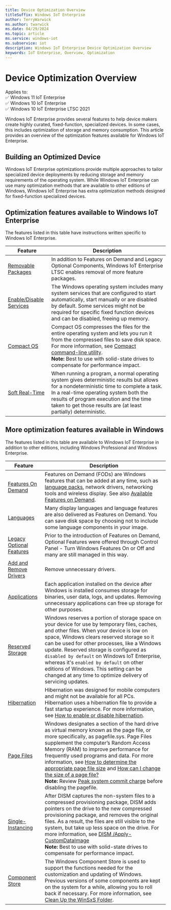 ```yaml
---
title: Device Optimization Overview
titleSuffix: Windows IoT Enterprise
author: TerryWarwick
ms.author: twarwick
ms.date: 04/29/2024
ms.topic: article
ms.service: windows-iot
ms.subservice: iot
description: Windows IoT Enterprise Device Optimization Overview
keywords: IoT Enterprise, Overview, Optimization
---
```


# Device Optimization Overview

Applies to:  
✅ Windows 11 IoT Enterprise  
✅ Windows 10 IoT Enterprise  
✅ Windows 10 IoT Enterprise LTSC 2021  

Windows IoT Enterprise provides several features to help device makers create highly curated, fixed-function, specialized devices. In some cases, this includes optimization of storage and memory consumption. This article provides an overview of the optimization features available for Windows IoT Enterprise.

## Building an Optimized Device

Windows IoT Enterprise optimizations provide multiple approaches to tailor specialized device deployments by reducing storage and memory requirements of the operating system.  While Windows IoT Enterprise can use many optimization methods that are available to other editions of Windows, Windows IoT Enterprise has extra optimization methods designed for fixed-function specialized devices.

## Optimization features available to Windows IoT Enterprise

The features listed in this table have instructions written specific to Windows IoT Enterprise.

| Feature            | Description |
|--------------------|-------------|
| [Removable Packages](Removable-Packages.md)       | In addition to Features on Demand and Legacy Optional Components, Windows IoT Enterprise LTSC enables removal of more feature packages. |
| [Enable/Disable Services](Services.md)  | The Windows operating system includes many system services that are configured to start automatically, start manually or are disabled by default. Some services might not be required for specific fixed function devices and can be disabled, freeing up memory. |
| [Compact OS](CompactOS.md)  | Compact OS compresses the files for the entire operating system and lets you run it from the compressed files  to save disk space.  For more information, see [Compact command-line utility](/windows-server/administration/windows-commands/compact).</br>**Note:** Best to use with solid-state drives to compensate for performance impact. |
| [Soft Real-Time](../Soft-Real-Time/Soft-Real-Time.md) | When running a program, a normal operating system gives deterministic results but allows for a nondeterministic time to complete a task. In a real-time operating system both the results of program execution and the time taken to get those results are (at least partially) deterministic. |

## More optimization features available in Windows

The features listed in this table are available to Windows IoT Enterprise in addition to other editions, including Windows Professional and Windows Enterprise.

| Feature            | Description |
|--------------------|-------------|
| [Features On Demand](/windows-hardware/manufacture/desktop/features-on-demand-v2--capabilities) | Features on Demand (FODs) are Windows features that can be added at any time, such as [language packs](/windows-hardware/manufacture/desktop/features-on-demand-language-fod), network drivers, networking tools and wireless display. See also [Available Features on Demand](/windows-hardware/manufacture/desktop/features-on-demand-non-language-fod). |
| [Languages](/windows-hardware/manufacture/desktop/features-on-demand-language-fod)  | Many display languages and language features are also delivered as Features on Demand. You can save disk space by choosing not to include some language components in your image.|
| [Legacy Optional Features](/windows-hardware/manufacture/desktop/enable-or-disable-windows-features-using-dism) | Prior to the introduction of Features on Demand, Optional Features were offered through Control Panel - Turn Windows Features On or Off and many are still managed in this way. |
| [Add and Remove Drivers](/windows-hardware/manufacture/desktop/add-and-remove-drivers-to-an-offline-windows-image) | Remove unnecessary drivers.  |
| [Applications](https://support.microsoft.com/windows/uninstall-or-remove-apps-and-programs-in-windows-4b55f974-2cc6-2d2b-d092-5905080eaf98)       | Each application installed on the device after Windows is installed consumes storage for binaries, user data, logs, and updates. Removing unnecessary applications can free up storage for other purposes. |
| [Reserved Storage](/windows-hardware/manufacture/desktop/dism-storage-reserve)   | Windows reserves a portion of storage space on your device for use by temporary files, caches, and other files. When your device is low on space, Windows clears reserved storage so it can be used for other processes, like a Windows update. Reserved storage is configured as `disabled by default` on Windows IoT Enterprise, whereas it's `enabled by default` on other editions of Windows.  This setting can be changed at any time to optimize delivery of servicing updates. |
| [Hibernation](/windows/win32/power/system-power-states)       | Hibernation was designed for mobile computers and might not be available for all PCs. Hibernation uses a hibernation file to provide a fast startup experience. For more information, see [How to enable or disable hibernation](/troubleshoot/windows-client/deployment/disable-and-re-enable-hibernation). |
| [Page Files](/troubleshoot/windows-client/performance/introduction-to-the-page-file)        | Windows designates a section of the hard drive as virtual memory known as the page file, or more specifically, as pagefile.sys. Page Files supplement the computer’s Random Access Memory (RAM) to improve performance for frequently used programs and data. For more information, see [How to determine the appropriate page file size](/troubleshoot/windows-client/performance/how-to-determine-the-appropriate-page-file-size-for-64-bit-versions-of-windows) and [How can I change the size of a page file?](https://devblogs.microsoft.com/scripting/how-can-i-change-the-size-of-a-page-file/) </br>**Note:** Review [Peak system commit charge](/troubleshoot/windows-client/performance/how-to-determine-the-appropriate-page-file-size-for-64-bit-versions-of-windows) before disabling the pagefile. |
| [Single-Instancing](/windows-hardware/manufacture/desktop/compact-os#single-instancing-of-provisioning-packages)  | After DISM captures the non-system files to a compressed provisioning package, DISM adds pointers on the drive to the new compressed provisioning package, and removes the original files. As a result, the files are still visible to the system, but take up less space on the drive. For more information, see [DISM /Apply-CustomDataImage](/windows-hardware/manufacture/desktop/dism-provisioning-package-command-line-options#apply-customdataimage) </br>**Note:** Best to use with solid-state drives to compensate for performance impact. |
| [Component Store](/windows-hardware/manufacture/desktop/manage-the-component-store)    | The Windows Component Store is used to support the functions needed for the customization and updating of Windows. Previous versions of some components are kept on the system for a while, allowing you to roll back if necessary. For more information, see [Clean Up the WinSxS Folder](/windows-hardware/manufacture/desktop/clean-up-the-winsxs-folder). |
